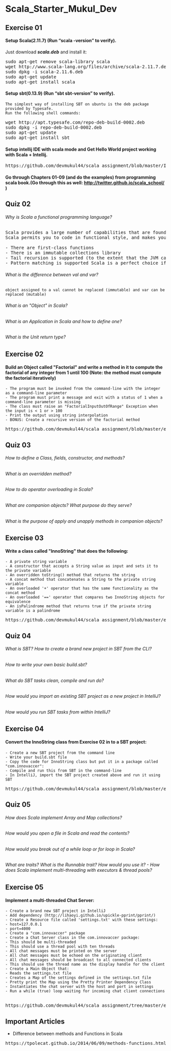 # Scala_Starter_Mukul_Dev

## Exercise 01
#### Setup Scala(2.11.7) (Run “scala -version” to verify).
Just download <i><b>scala.deb</b></i> and install it:
<pre>
sudo apt-get remove scala-library scala
wget http://www.scala-lang.org/files/archive/scala-2.11.7.deb
sudo dpkg -i scala-2.11.6.deb
sudo apt-get update
sudo apt-get install scala
</pre>
#### Setup sbt(0.13.9) (Run “sbt sbt-version” to verify).
    The simplest way of installing SBT on ubuntu is the deb package provided by Typesafe.
    Run the following shell commands:
<pre>
wget http://apt.typesafe.com/repo-deb-build-0002.deb
sudo dpkg -i repo-deb-build-0002.deb
sudo apt-get update
sudo apt-get install sbt
</pre>

#### Setup intellij IDE with scala mode and Get Hello World project working with Scala + Intellij.
<pre>
https://github.com/devmukul44/scala_assignment/blob/master/Installation_IntelliJ.pdf
</pre>
#### Go through Chapters 01-09 (and do the examples) from programming scala book.(Go through this as well: http://twitter.github.io/scala_school/ ) 

## Quiz 02
###### Why is Scala a functional programming language?
<pre>
Scala provides a large number of capabilities that are found only in functional programming languages. 
Scala permits you to code in functional style, and makes your life easier (than in Java) in a number of ways:

- There are first-class functions
- There is an immutable collections library
- Tail recursion is supported (to the extent that the JVM can manage)
- Pattern matching is supported Scala is a perfect choice if you want to explore the world of functional programming without completely disregarding object oriented programming.
</pre>

###### What is the difference between val and var?
    object assigned to a val cannot be replaced (immutable) and var can be replaced (mutable)
###### What is an "Object" in Scala?
###### What is an Application in Scala and how to define one?
###### What is the Unit return type? 

## Exercise 02
#### Build an Object called "Factorial" and write a method in it to compute the factorial of any integer from 1 until 100 (Note: the method must compute the factorial iteratively)
    - The program must be invoked from the command-line with the integer as a command-line parameter
    - The program must print a message and exit with a status of 1 when a command-line parameter is missing
    - The class must raise an "FactorialInputOutOfRange" Exception when the input is < 1 or > 100
    - Print the output using string interpolation
    - BONUS: Create a recursive version of the factorial method
<pre>
https://github.com/devmukul44/scala_assignment/blob/master/ex2.scala
</pre>
 
## Quiz 03
###### How to define a Class, fields, constructor, and methods?
###### What is an overridden method?
###### How to do operator overloading in Scala?
###### What are companion objects? What purpose do they serve?
###### What is the purpose of apply and unapply methods in companion objects? 

## Exercise 03
#### Write a class called "InnoString" that does the following:
    - A private string variable
    - A constructor that accepts a String value as input and sets it to the private variable
    - An overridden toString() method that returns the string
    - A concat method that concatenates a String to the private string variable
    - An overloaded '+' operator that has the same functionality as the concat method
    - An overloaded '==' operator that compares two InnoString objects for equivalence
    - An isPalindrome method that returns true if the private string variable is a palindrome
<pre>
https://github.com/devmukul44/scala_assignment/blob/master/ex3.scala
</pre>

## Quiz 04
###### What is SBT? How to create a brand new project in SBT from the CLI?
###### How to write your own basic build.sbt?
###### What do SBT tasks clean, compile and run do?
###### How would you import an existing SBT project as a new project in IntelliJ?
###### How would you run SBT tasks from within IntelliJ?

## Exercise 04
#### Convert the InnoString class from Exercise 02 in to a SBT project:
    - Create a new SBT project from the command line
    - Write your build.sbt file
    - Copy the code for InnoString class but put it in a package called "com.innovaccer":
    - Compile and run this from SBT in the command-line
    - In IntelliJ, import the SBT project created above and run it using SBT
<pre>
https://github.com/devmukul44/scala_assignment/blob/master/ex4.zip
</pre>

## Quiz 05
###### How does Scala implement Array and Map collections?
###### How would you open a file in Scala and read the contents?
###### How would you break out of a while loop or for loop in Scala?
###### What are traits? What is the Runnable trait? How would you use it? - How does Scala implement multi-threading with executors & thread pools?

## Exercise 05
#### Implement a multi-threaded Chat Server:
    - Create a brand new SBT project in IntelliJ
    - Add dependency (http://lihaoyi.github.io/upickle-pprint/pprint/) 
    - Create a Resource file called 'settings.txt' with these settings:
    - host=127.0.0.1
    - port=4000
    - Create a "com.innovaccer" package
    - Create a Chat Server class in the com.innovaccer package:
    - This should be multi-threaded
    - This should use a thread pool with ten threads
    - All chat messages must be printed on the server
    - All chat messages must be echoed on the originating client
    - All chat messages should be broadcast to all connected clients
    - This should use the thread name as the display handle for the client
    - Create a Main Object that:
    - Reads the settings.txt file
    - Creates a Map of the settings defined in the settings.txt file
    - Pretty print the Map using the Pretty Printer Dependency Class
    - Instantiates the chat server with the host and port in settings
    - Run a while (true) loop waiting for incoming chat client connections 
<pre>    
https://github.com/devmukul44/scala_assignment/tree/master/ex5/
</pre>

## Important Articles
* Difference between methods and Functions in Scala
<pre>https://tpolecat.github.io/2014/06/09/methods-functions.html</pre>
